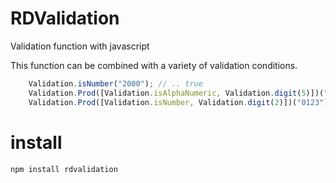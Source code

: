 # RDValidation
Validation function with javascript

This function can be combined with a variety of validation conditions.

```typescript
    Validation.isNumber("2000"); // .. true
    Validation.Prod([Validation.isAlphaNumeric, Validation.digit(5)])("a23b"); // true
    Validation.Prod([Validation.isNumber, Validation.digit(2)])("0123"); // false

```
# install

```
npm install rdvalidation
``` 